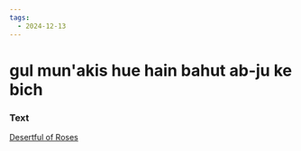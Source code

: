 ```yaml
---
tags:
  - 2024-12-13
---
```

# gul mun'akis hue hain bahut ab-ju ke bich

### Text
[Desertful of Roses](https://franpritchett.com/00garden/13c/1373/index_1373.html)

